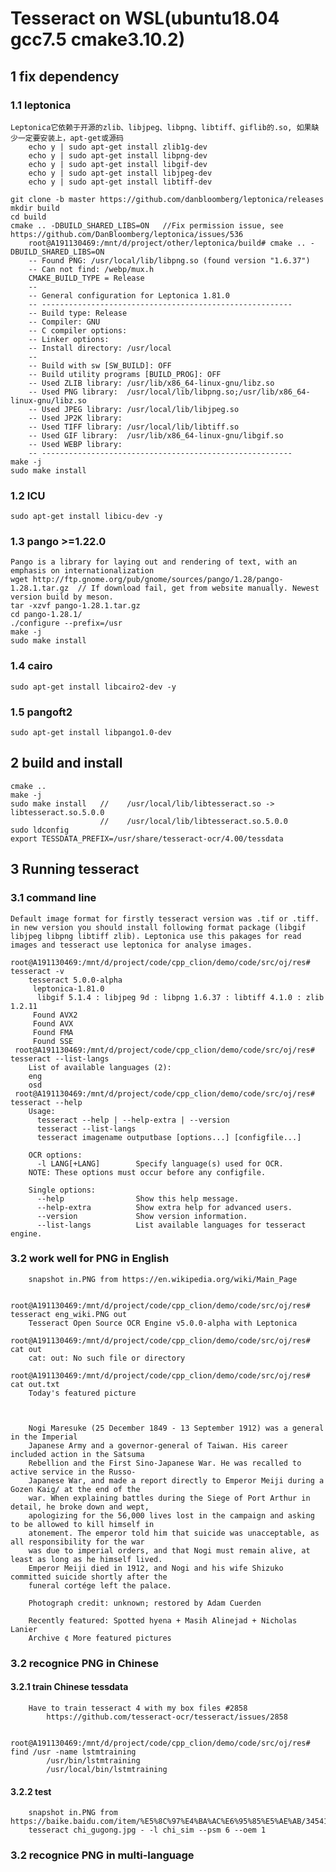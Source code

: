 # Tesseract on WSL(ubuntu18.04  gcc7.5  cmake3.10.2)

## 1 fix dependency

### 1.1 leptonica
    Leptonica它依赖于开源的zlib、libjpeg、libpng、libtiff、giflib的.so, 如果缺少一定要安装上，apt-get或源码
        echo y | sudo apt-get install zlib1g-dev
        echo y | sudo apt-get install libpng-dev
        echo y | sudo apt-get install libgif-dev
        echo y | sudo apt-get install libjpeg-dev
        echo y | sudo apt-get install libtiff-dev
        
    git clone -b master https://github.com/danbloomberg/leptonica/releases
    mkdir build
    cd build
    cmake .. -DBUILD_SHARED_LIBS=ON   //Fix permission issue, see https://github.com/DanBloomberg/leptonica/issues/536
        root@A191130469:/mnt/d/project/other/leptonica/build# cmake .. -DBUILD_SHARED_LIBS=ON
        -- Found PNG: /usr/local/lib/libpng.so (found version "1.6.37")
        -- Can not find: /webp/mux.h
        CMAKE_BUILD_TYPE = Release
        --
        -- General configuration for Leptonica 1.81.0
        -- --------------------------------------------------------
        -- Build type: Release
        -- Compiler: GNU
        -- C compiler options:
        -- Linker options:
        -- Install directory: /usr/local
        --
        -- Build with sw [SW_BUILD]: OFF
        -- Build utility programs [BUILD_PROG]: OFF
        -- Used ZLIB library: /usr/lib/x86_64-linux-gnu/libz.so
        -- Used PNG library:  /usr/local/lib/libpng.so;/usr/lib/x86_64-linux-gnu/libz.so
        -- Used JPEG library: /usr/local/lib/libjpeg.so
        -- Used JP2K library:
        -- Used TIFF library: /usr/local/lib/libtiff.so
        -- Used GIF library:  /usr/lib/x86_64-linux-gnu/libgif.so
        -- Used WEBP library:
        -- --------------------------------------------------------
    make -j
    sudo make install

### 1.2 ICU 
    sudo apt-get install libicu-dev -y
  
### 1.3 pango  >=1.22.0 
    Pango is a library for laying out and rendering of text, with an emphasis on internationalization
    wget http://ftp.gnome.org/pub/gnome/sources/pango/1.28/pango-1.28.1.tar.gz  // If download fail, get from website manually. Newest version build by meson.
    tar -xzvf pango-1.28.1.tar.gz
    cd pango-1.28.1/
    ./configure --prefix=/usr
    make -j
    sudo make install
    
### 1.4 cairo   
    sudo apt-get install libcairo2-dev -y
    
### 1.5 pangoft2  
    sudo apt-get install libpango1.0-dev
    
    
## 2 build and install
    cmake ..
    make -j
    sudo make install   //    /usr/local/lib/libtesseract.so -> libtesseract.so.5.0.0
                        //    /usr/local/lib/libtesseract.so.5.0.0
    sudo ldconfig
    export TESSDATA_PREFIX=/usr/share/tesseract-ocr/4.00/tessdata
    
## 3 Running tesseract  
 
### 3.1  command line  
    Default image format for firstly tesseract version was .tif or .tiff. in new version you should install following format package (libgif libjpeg libpng libtiff zlib). Leptonica use this pakages for read images and tesseract use leptonica for analyse images.
    
    root@A191130469:/mnt/d/project/code/cpp_clion/demo/code/src/oj/res# tesseract -v
        tesseract 5.0.0-alpha
         leptonica-1.81.0
          libgif 5.1.4 : libjpeg 9d : libpng 1.6.37 : libtiff 4.1.0 : zlib 1.2.11
         Found AVX2
         Found AVX
         Found FMA
         Found SSE
     root@A191130469:/mnt/d/project/code/cpp_clion/demo/code/src/oj/res# tesseract --list-langs
        List of available languages (2):
        eng
        osd
     root@A191130469:/mnt/d/project/code/cpp_clion/demo/code/src/oj/res# tesseract --help
        Usage:
          tesseract --help | --help-extra | --version
          tesseract --list-langs
          tesseract imagename outputbase [options...] [configfile...]

        OCR options:
          -l LANG[+LANG]        Specify language(s) used for OCR.
        NOTE: These options must occur before any configfile.

        Single options:
          --help                Show this help message.
          --help-extra          Show extra help for advanced users.
          --version             Show version information.
          --list-langs          List available languages for tesseract engine.


### 3.2  work well for PNG in English
        snapshot in.PNG from https://en.wikipedia.org/wiki/Main_Page
        
        root@A191130469:/mnt/d/project/code/cpp_clion/demo/code/src/oj/res# tesseract eng_wiki.PNG out
        Tesseract Open Source OCR Engine v5.0.0-alpha with Leptonica
        root@A191130469:/mnt/d/project/code/cpp_clion/demo/code/src/oj/res# cat out
        cat: out: No such file or directory
        root@A191130469:/mnt/d/project/code/cpp_clion/demo/code/src/oj/res# cat out.txt
        Today's featured picture



        Nogi Maresuke (25 December 1849 - 13 September 1912) was a general in the Imperial
        Japanese Army and a governor-general of Taiwan. His career included action in the Satsuma
        Rebellion and the First Sino-Japanese War. He was recalled to active service in the Russo-
        Japanese War, and made a report directly to Emperor Meiji during a Gozen Kaig/ at the end of the
        war. When explaining battles during the Siege of Port Arthur in detail, he broke down and wept,
        apologizing for the 56,000 lives lost in the campaign and asking to be allowed to kill himself in
        atonement. The emperor told him that suicide was unacceptable, as all responsibility for the war
        was due to imperial orders, and that Nogi must remain alive, at least as long as he himself lived.
        Emperor Meiji died in 1912, and Nogi and his wife Shizuko committed suicide shortly after the
        funeral cortége left the palace.

        Photograph credit: unknown; restored by Adam Cuerden

        Recently featured: Spotted hyena + Masih Alinejad + Nicholas Lanier
        Archive ¢ More featured pictures
        
### 3.2  recognice PNG in Chinese

#### 3.2.1 train Chinese tessdata 
        Have to train tesseract 4 with my box files #2858
            https://github.com/tesseract-ocr/tesseract/issues/2858
        
        root@A191130469:/mnt/d/project/code/cpp_clion/demo/code/src/oj/res# find /usr -name lstmtraining
            /usr/bin/lstmtraining
            /usr/local/bin/lstmtraining

        
#### 3.2.2 test      
        snapshot in.PNG from https://baike.baidu.com/item/%E5%8C%97%E4%BA%AC%E6%95%85%E5%AE%AB/345415
        tesseract chi_gugong.jpg - -l chi_sim --psm 6 --oem 1

### 3.2  recognice PNG in multi-language
